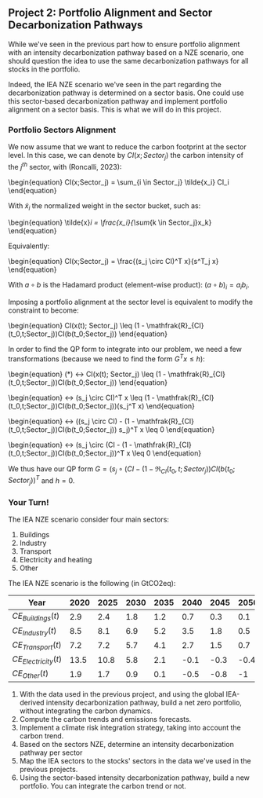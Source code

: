 ## Project 2: Portfolio Alignment and Sector Decarbonization Pathways

While we've seen in the previous part how to ensure portfolio alignment with an intensity decarbonization pathway based on a NZE scenario, one should question the idea to use the same decarbonization pathways for all stocks in the portfolio.

Indeed, the IEA NZE scenario we've seen in the part regarding the decarbonization pathway is determined on a sector basis. One could use this sector-based decarbonization pathway and implement portfolio alignment on a sector basis. This is what we will do in this project.

### Portfolio Sectors Alignment

We now assume that we want to reduce the carbon footprint at the sector level. In this case, we can denote by $CI(x; Sector_j)$ the carbon intensity of the $j^{th}$ sector, with (Roncalli, 2023):

\begin{equation}
CI(x;Sector_j) = \sum_{i \in Sector_j} \tilde{x_i} CI_i
\end{equation}

With $\tilde{x}_i$ the normalized weight in the sector bucket, such as:

\begin{equation}
\tilde{x}_i = \frac{x_i}{\sum_{k \in Sector_j}x_k}
\end{equation}

Equivalently:

\begin{equation}
CI(x;Sector_j) = \frac{(s_j \circ CI)^T x}{s^T_j x}
\end{equation}

With $a \circ b$ is the Hadamard product (element-wise product): $(a \circ b)_i = a_ib_i$.



Imposing a portfolio alignment at the sector level is equivalent to modify the constraint to become:

\begin{equation}
CI(x(t); Sector_j) \leq (1 - \mathfrak{R}_{CI}(t_0,t;Sector_j))CI(b(t_0;Sector_j))
\end{equation}

In order to find the QP form to integrate into our problem, we need a few transformations (because we need to find the form $G^Tx \leq h$):

\begin{equation}
(*) ↔ CI(x(t); Sector_j) \leq (1 - \mathfrak{R}_{CI}(t_0,t;Sector_j))CI(b(t_0;Sector_j))
\end{equation}

\begin{equation}
↔ (s_j \circ CI)^T x \leq (1 - \mathfrak{R}_{CI}(t_0,t;Sector_j))CI(b(t_0;Sector_j))(s_j^T x)
\end{equation}

\begin{equation}
↔ ((s_j \circ CI) - (1 - \mathfrak{R}_{CI}(t_0,t;Sector_j))CI(b(t_0;Sector_j)) s_j)^T x \leq 0
\end{equation}

\begin{equation}
↔ (s_j \circ (CI - (1 - \mathfrak{R}_{CI}(t_0,t;Sector_j))CI(b(t_0;Sector_j))^T x \leq 0
\end{equation}

We thus have our QP form $G = (s_j \circ (CI - (1 - \mathfrak{R}_{CI}(t_0,t;Sector_j))CI(b(t_0;Sector_j))^T$ and $h = 0$.


### Your Turn!

The IEA NZE scenario consider four main sectors:
1. Buildings
2. Industry
3. Transport 
4. Electricity and heating
5. Other

The IEA NZE scenario is the following (in GtCO2eq):

| Year  |  2020 | 2025 | 2030 | 2035 | 2040 | 2045 | 2050 |
|---|---|---|---|---|---|---|---|
|$CE_{Buildings}(t)$|  2.9   | 2.4  | 1.8  | 1.2 | 0.7 | 0.3 | 0.1 |
|$CE_{Industry}(t)$|  8.5   | 8.1  | 6.9  | 5.2 | 3.5 | 1.8 | 0.5 |
|$CE_{Transport}(t)$|  7.2   | 7.2  | 5.7  | 4.1 | 2.7 | 1.5 | 0.7 |
|$CE_{Electricity}(t)$|  13.5   | 10.8  | 5.8  | 2.1 | -0.1 | -0.3 | -0.4 |
|$CE_{Other}(t)$|  1.9   | 1.7  | 0.9  | 0.1 | -0.5 | -0.8 | -1 |

1. With the data used in the previous project, and using the global IEA-derived intensity decarbonization pathway, build a net zero portfolio, without integrating the carbon dynamics.
2. Compute the carbon trends and emissions forecasts.
3. Implement a climate risk integration strategy, taking into account the carbon trend.
4. Based on the sectors NZE, determine an intensity decarbonization pathway per sector
5. Map the IEA sectors to the stocks' sectors in the data we've used in the previous projects.
6. Using the sector-based intensity decarbonization pathway, build a new portfolio. You can integrate the carbon trend or not.